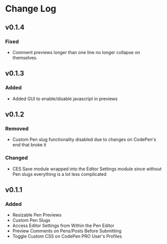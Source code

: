 # Change Log

## v0.1.4

### Fixed

* Comment previews longer than one line no longer collapse on themselves.

## v0.1.3

### Added

* Added GUI to enable/disable javascript in previews

## v0.1.2

### Removed

* Custom Pen slug functionality disabled due to changes on CodePen's end that broke it

### Changed

* CES Save module wrapped into the Editor Settings module since without Pen slugs everything is a lot less complicated

## v0.1.1

### Added

* Resizable Pen Previews
* Custom Pen Slugs
* Access Editor Settings from Within the Pen Editor
* Preview Comments on Pens/Posts Before Submitting
* Toggle Custom CSS on CodePen PRO User's Profiles